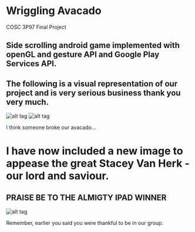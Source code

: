 # Wriggling Avacado
COSC 3P97 Final Project

## Side scrolling android game implemented with openGL and gesture API and Google Play Services API.

## The following is a visual representation of our project and is very serious business thank you very much.

![alt tag](http://i.imgur.com/56VYe1Y.gif)
![alt tag](http://i.imgur.com/FOAyeN8.gif)

I think someone broke our avacado...

# I have now included a new image to appease the great Stacey Van Herk - our lord and saviour.
## PRAISE BE TO THE ALMIGTY IPAD WINNER

![alt tag](https://i.ytimg.com/vi/jkvkUv592s8/maxresdefault.jpg)

Remember, earlier you said you were thankful to be in our group.